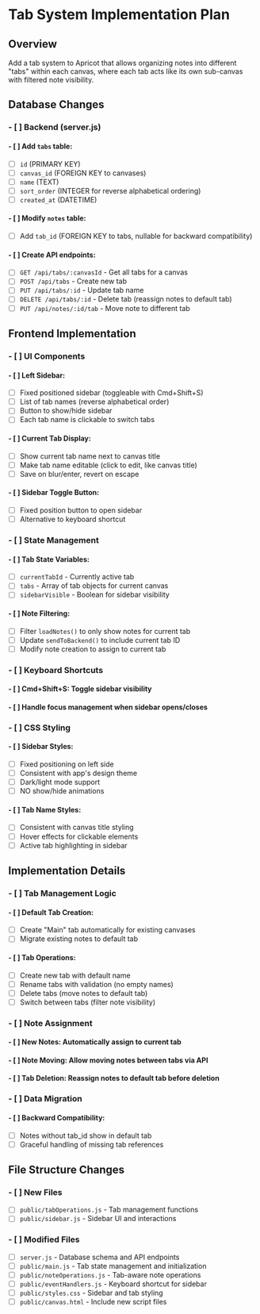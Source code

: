 # Tab System Implementation Plan

## Overview

Add a tab system to Apricot that allows organizing notes into different "tabs" within each canvas, where each tab acts like its own sub-canvas with filtered note visibility.

## Database Changes

### - [ ] Backend (server.js)

#### - [ ] Add `tabs` table:

- [ ] `id` (PRIMARY KEY)
- [ ] `canvas_id` (FOREIGN KEY to canvases)
- [ ] `name` (TEXT)
- [ ] `sort_order` (INTEGER for reverse alphabetical ordering)
- [ ] `created_at` (DATETIME)

#### - [ ] Modify `notes` table:

- [ ] Add `tab_id` (FOREIGN KEY to tabs, nullable for backward compatibility)

#### - [ ] Create API endpoints:

- [ ] `GET /api/tabs/:canvasId` - Get all tabs for a canvas
- [ ] `POST /api/tabs` - Create new tab
- [ ] `PUT /api/tabs/:id` - Update tab name
- [ ] `DELETE /api/tabs/:id` - Delete tab (reassign notes to default tab)
- [ ] `PUT /api/notes/:id/tab` - Move note to different tab

## Frontend Implementation

### - [ ] UI Components

#### - [ ] Left Sidebar:

- [ ] Fixed positioned sidebar (toggleable with Cmd+Shift+S)
- [ ] List of tab names (reverse alphabetical order)
- [ ] Button to show/hide sidebar
- [ ] Each tab name is clickable to switch tabs

#### - [ ] Current Tab Display:

- [ ] Show current tab name next to canvas title
- [ ] Make tab name editable (click to edit, like canvas title)
- [ ] Save on blur/enter, revert on escape

#### - [ ] Sidebar Toggle Button:

- [ ] Fixed position button to open sidebar
- [ ] Alternative to keyboard shortcut

### - [ ] State Management

#### - [ ] Tab State Variables:

- [ ] `currentTabId` - Currently active tab
- [ ] `tabs` - Array of tab objects for current canvas
- [ ] `sidebarVisible` - Boolean for sidebar visibility

#### - [ ] Note Filtering:

- [ ] Filter `loadNotes()` to only show notes for current tab
- [ ] Update `sendToBackend()` to include current tab ID
- [ ] Modify note creation to assign to current tab

### - [ ] Keyboard Shortcuts

#### - [ ] Cmd+Shift+S: Toggle sidebar visibility

#### - [ ] Handle focus management when sidebar opens/closes

### - [ ] CSS Styling

#### - [ ] Sidebar Styles:

- [ ] Fixed positioning on left side
- [ ] Consistent with app's design theme
- [ ] Dark/light mode support
- [ ] NO show/hide animations

#### - [ ] Tab Name Styles:

- [ ] Consistent with canvas title styling
- [ ] Hover effects for clickable elements
- [ ] Active tab highlighting in sidebar

## Implementation Details

### - [ ] Tab Management Logic

#### - [ ] Default Tab Creation:

- [ ] Create "Main" tab automatically for existing canvases
- [ ] Migrate existing notes to default tab

#### - [ ] Tab Operations:

- [ ] Create new tab with default name
- [ ] Rename tabs with validation (no empty names)
- [ ] Delete tabs (move notes to default tab)
- [ ] Switch between tabs (filter note visibility)

### - [ ] Note Assignment

#### - [ ] New Notes: Automatically assign to current tab

#### - [ ] Note Moving: Allow moving notes between tabs via API

#### - [ ] Tab Deletion: Reassign notes to default tab before deletion

### - [ ] Data Migration

#### - [ ] Backward Compatibility:

- [ ] Notes without tab_id show in default tab
- [ ] Graceful handling of missing tab references

## File Structure Changes

### - [ ] New Files

- [ ] `public/tabOperations.js` - Tab management functions
- [ ] `public/sidebar.js` - Sidebar UI and interactions

### - [ ] Modified Files

- [ ] `server.js` - Database schema and API endpoints
- [ ] `public/main.js` - Tab state management and initialization
- [ ] `public/noteOperations.js` - Tab-aware note operations
- [ ] `public/eventHandlers.js` - Keyboard shortcut for sidebar
- [ ] `public/styles.css` - Sidebar and tab styling
- [ ] `public/canvas.html` - Include new script files
